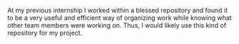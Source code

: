 At my previous internship I worked within a blessed repository and found it to be a very useful and efficient way of organizing work while knowing what other team members were working on. Thus, I would likely use this kind of repository for my project.
